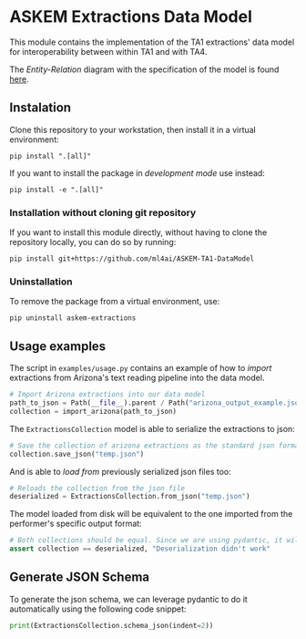 # ASKEM Extractions Data Model

This module contains the implementation of the TA1 extractions' data model for interoperability between within TA1 and with TA4.

The _Entity-Relation_ diagram with the specification of the model is found [here](https://miro.com/app/board/uXjVMZvPN6o=/).

## Instalation

Clone this repository to your workstation, then install it in a virtual environment:
```shell
pip install ".[all]"
```

If you want to install the package in _development mode_ use instead:
```shell
pip install -e ".[all]"
```
### Installation without cloning git repository
If you want to install this module directly, without having to clone the repository locally, you can do so by running:
```shell
pip install git+https://github.com/ml4ai/ASKEM-TA1-DataModel
```

### Uninstallation
To remove the package from a virtual environment, use:
```shell
pip uninstall askem-extractions
```

## Usage examples
The script in `examples/usage.py` contains an example of how to _import_ extractions from Arizona's text reading pipeline into the data model.
```python
# Import Arizona extractions into our data model
path_to_json = Path(__file__).parent / Path("arizona_output_example.json")
collection = import_arizona(path_to_json)
```

The `ExtractionsCollection` model is able to serialize the extractions to json:
```python
# Save the collection of arizona extractions as the standard json format
collection.save_json("temp.json")
```

And is able to _load from_ previously serialized json files too:
```python
# Reloads the collection from the json file
deserialized = ExtractionsCollection.from_json("temp.json")
```

The model loaded from disk will be equivalent to the one imported from the performer's specific output format:
```python
# Both collections should be equal. Since we are using pydantic, it will do a deep comparison
assert collection == deserialized, "Deserialization didn't work"
```

## Generate JSON Schema
To generate the json schema, we can leverage pydantic to do it automatically using the  following code snippet:
```python
print(ExtractionsCollection.schema_json(indent=2))
```
